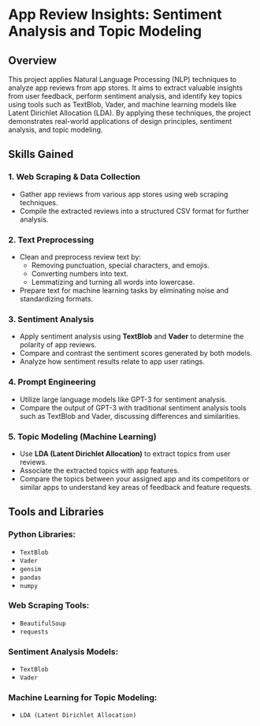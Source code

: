 # **App Review Insights: Sentiment Analysis and Topic Modeling**

## **Overview**
This project applies Natural Language Processing (NLP) techniques to analyze app reviews from app stores. It aims to extract valuable insights from user feedback, perform sentiment analysis, and identify key topics using tools such as TextBlob, Vader, and machine learning models like Latent Dirichlet Allocation (LDA). By applying these techniques, the project demonstrates real-world applications of design principles, sentiment analysis, and topic modeling.

## **Skills Gained**

### **1. Web Scraping & Data Collection**
- Gather app reviews from various app stores using web scraping techniques.
- Compile the extracted reviews into a structured CSV format for further analysis.

### **2. Text Preprocessing**
- Clean and preprocess review text by:
  - Removing punctuation, special characters, and emojis.
  - Converting numbers into text.
  - Lemmatizing and turning all words into lowercase.
- Prepare text for machine learning tasks by eliminating noise and standardizing formats.

### **3. Sentiment Analysis**
- Apply sentiment analysis using **TextBlob** and **Vader** to determine the polarity of app reviews.
- Compare and contrast the sentiment scores generated by both models.
- Analyze how sentiment results relate to app user ratings.

### **4. Prompt Engineering**
- Utilize large language models like GPT-3 for sentiment analysis.
- Compare the output of GPT-3 with traditional sentiment analysis tools such as TextBlob and Vader, discussing differences and similarities.

### **5. Topic Modeling (Machine Learning)**
- Use **LDA (Latent Dirichlet Allocation)** to extract topics from user reviews.
- Associate the extracted topics with app features.
- Compare the topics between your assigned app and its competitors or similar apps to understand key areas of feedback and feature requests.

## **Tools and Libraries**
### **Python Libraries:**
- `TextBlob`
- `Vader`
- `gensim`
- `pandas`
- `numpy`

### **Web Scraping Tools:**
- `BeautifulSoup`
- `requests`

### **Sentiment Analysis Models:**
- `TextBlob`
- `Vader`

### **Machine Learning for Topic Modeling:**
- `LDA (Latent Dirichlet Allocation)`
